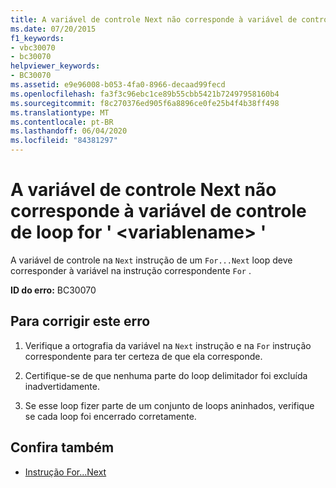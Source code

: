```yaml
---
title: A variável de controle Next não corresponde à variável de controle de loop for ' <variablename> '
ms.date: 07/20/2015
f1_keywords:
- vbc30070
- bc30070
helpviewer_keywords:
- BC30070
ms.assetid: e9e96008-b053-4fa0-8966-decaad99fecd
ms.openlocfilehash: fa3f3c96ebc1ce89b55cbb5421b72497958160b4
ms.sourcegitcommit: f8c270376ed905f6a8896ce0fe25b4f4b38ff498
ms.translationtype: MT
ms.contentlocale: pt-BR
ms.lasthandoff: 06/04/2020
ms.locfileid: "84381297"
---
```

# <a name="next-control-variable-does-not-match-for-loop-control-variable-variablename"></a>A variável de controle Next não corresponde à variável de controle de loop for ' \<variablename> '
A variável de controle na `Next` instrução de um `For...Next` loop deve corresponder à variável na instrução correspondente `For` .  
  
 **ID do erro:** BC30070  
  
## <a name="to-correct-this-error"></a>Para corrigir este erro  
  
1. Verifique a ortografia da variável na `Next` instrução e na `For` instrução correspondente para ter certeza de que ela corresponde.  
  
2. Certifique-se de que nenhuma parte do loop delimitador foi excluída inadvertidamente.  
  
3. Se esse loop fizer parte de um conjunto de loops aninhados, verifique se cada loop foi encerrado corretamente.  
  
## <a name="see-also"></a>Confira também

- [Instrução For...Next](../language-reference/statements/for-next-statement.md)
